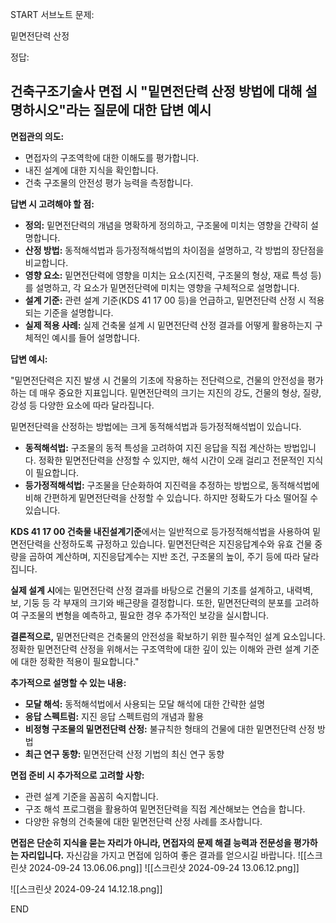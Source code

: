 START
서브노트
문제:

밑면전단력 산정 

정답:

## 건축구조기술사 면접 시 "밑면전단력 산정 방법에 대해 설명하시오"라는 질문에 대한 답변 예시

**면접관의 의도:**

- 면접자의 구조역학에 대한 이해도를 평가합니다.
- 내진 설계에 대한 지식을 확인합니다.
- 건축 구조물의 안전성 평가 능력을 측정합니다.

**답변 시 고려해야 할 점:**

- **정의:** 밑면전단력의 개념을 명확하게 정의하고, 구조물에 미치는 영향을 간략히 설명합니다.
- **산정 방법:** 동적해석법과 등가정적해석법의 차이점을 설명하고, 각 방법의 장단점을 비교합니다.
- **영향 요소:** 밑면전단력에 영향을 미치는 요소(지진력, 구조물의 형상, 재료 특성 등)를 설명하고, 각 요소가 밑면전단력에 미치는 영향을 구체적으로 설명합니다.
- **설계 기준:** 관련 설계 기준(KDS 41 17 00 등)을 언급하고, 밑면전단력 산정 시 적용되는 기준을 설명합니다.
- **실제 적용 사례:** 실제 건축물 설계 시 밑면전단력 산정 결과를 어떻게 활용하는지 구체적인 예시를 들어 설명합니다.

**답변 예시:**

"밑면전단력은 지진 발생 시 건물의 기초에 작용하는 전단력으로, 건물의 안전성을 평가하는 데 매우 중요한 지표입니다. 밑면전단력의 크기는 지진의 강도, 건물의 형상, 질량, 강성 등 다양한 요소에 따라 달라집니다.

밑면전단력을 산정하는 방법에는 크게 동적해석법과 등가정적해석법이 있습니다.

- **동적해석법:** 구조물의 동적 특성을 고려하여 지진 응답을 직접 계산하는 방법입니다. 정확한 밑면전단력을 산정할 수 있지만, 해석 시간이 오래 걸리고 전문적인 지식이 필요합니다.
- **등가정적해석법:** 구조물을 단순화하여 지진력을 추정하는 방법으로, 동적해석법에 비해 간편하게 밑면전단력을 산정할 수 있습니다. 하지만 정확도가 다소 떨어질 수 있습니다.

**KDS 41 17 00 건축물 내진설계기준**에서는 일반적으로 등가정적해석법을 사용하여 밑면전단력을 산정하도록 규정하고 있습니다. 밑면전단력은 지진응답계수와 유효 건물 중량을 곱하여 계산하며, 지진응답계수는 지반 조건, 구조물의 높이, 주기 등에 따라 달라집니다.

**실제 설계 시**에는 밑면전단력 산정 결과를 바탕으로 건물의 기초를 설계하고, 내력벽, 보, 기둥 등 각 부재의 크기와 배근량을 결정합니다. 또한, 밑면전단력의 분포를 고려하여 구조물의 변형을 예측하고, 필요한 경우 추가적인 보강을 실시합니다.

**결론적으로,** 밑면전단력은 건축물의 안전성을 확보하기 위한 필수적인 설계 요소입니다. 정확한 밑면전단력 산정을 위해서는 구조역학에 대한 깊이 있는 이해와 관련 설계 기준에 대한 정확한 적용이 필요합니다."

**추가적으로 설명할 수 있는 내용:**

- **모달 해석:** 동적해석법에서 사용되는 모달 해석에 대한 간략한 설명
- **응답 스펙트럼:** 지진 응답 스펙트럼의 개념과 활용
- **비정형 구조물의 밑면전단력 산정:** 불규칙한 형태의 건물에 대한 밑면전단력 산정 방법
- **최근 연구 동향:** 밑면전단력 산정 기법의 최신 연구 동향

**면접 준비 시 추가적으로 고려할 사항:**

- 관련 설계 기준을 꼼꼼히 숙지합니다.
- 구조 해석 프로그램을 활용하여 밑면전단력을 직접 계산해보는 연습을 합니다.
- 다양한 유형의 건축물에 대한 밑면전단력 산정 사례를 조사합니다.

**면접은 단순히 지식을 묻는 자리가 아니라, 면접자의 문제 해결 능력과 전문성을 평가하는 자리입니다.** 자신감을 가지고 면접에 임하여 좋은 결과를 얻으시길 바랍니다.
![[스크린샷 2024-09-24 13.06.06.png]]
![[스크린샷 2024-09-24 13.06.12.png]]

![[스크린샷 2024-09-24 14.12.18.png]]
<!--ID: 1727688301328-->
END